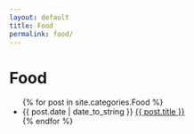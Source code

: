 ```yaml
---
layout: default
title: Food
permalink: food/
---
```


# Food

<ul>
{% for post in site.categories.Food %}
<li>{{ post.date | date_to_string }} <a href="{{ site.url }}{{ post.url }}">{{ post.title }}</a></li>
{% endfor %}
</ul>
 

